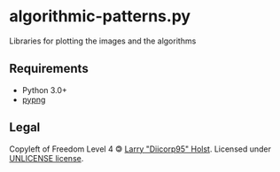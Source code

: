 # algorithmic-patterns.py
Libraries for plotting the images and the algorithms

## Requirements
* Python 3.0+
* [pypng](https://pypi.org/project/pypng/)

## Legal
Copyleft of Freedom Level 4 &#127279; [Larry "Diicorp95" Holst](https://github.com/Diicorp95). Licensed under [UNLICENSE license](https://unlicense.org).

